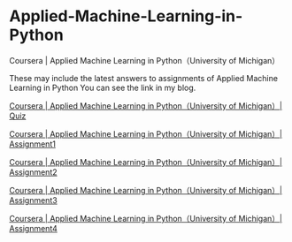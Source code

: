 # Applied-Machine-Learning-in-Python
Coursera | Applied Machine Learning in Python（University of Michigan）

These may include the latest answers to assignments of Applied Machine Learning in Python
You can see the link in my blog.

[Coursera | Applied Machine Learning in Python（University of Michigan）| Quiz](https://ycchen00.github.io/2020/12/12/AppliedML/Quiz/)

[Coursera | Applied Machine Learning in Python（University of Michigan）| Assignment1](https://ycchen00.github.io/2020/12/12/AppliedML/Assignment1/)

[Coursera | Applied Machine Learning in Python（University of Michigan）| Assignment2](https://ycchen00.github.io/2020/12/12/AppliedML/Assignment2/)

[Coursera | Applied Machine Learning in Python（University of Michigan）| Assignment3](https://ycchen00.github.io/2020/12/12/AppliedML/Assignment3/)

[Coursera | Applied Machine Learning in Python（University of Michigan）| Assignment4](https://ycchen00.github.io/2020/12/12/AppliedML/Assignment4/)
